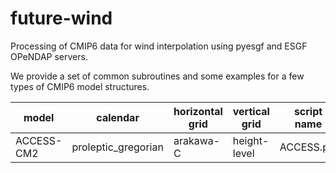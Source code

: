 # future-wind
Processing of CMIP6 data for wind interpolation using pyesgf and ESGF OPeNDAP servers.

We provide a set of common subroutines and some examples for a few types of CMIP6 model structures. 

| model | calendar | horizontal grid | vertical grid | script name | extra comments |
|-------|----------|-----------------|---------------|-------------|----------------|
| ACCESS-CM2 | proleptic_gregorian | arakawa-C | height-level| ACCESS.py!
